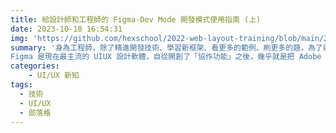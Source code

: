 ```yaml
---
title: 給設計師和工程師的 Figma-Dev Mode 開發模式使用指南 (上)
date: 2023-10-18 16:54:31
img: 'https://github.com/hexschool/2022-web-layout-training/blob/main/2024%20web-camp/article-image3.png?raw=true'
summary: '身為工程師，除了精進開發技術、學習新框架、看更多的範例、刷更多的題，為了與其他團隊成員有效合作，也需要學習使用其他協作軟體，例如 Trello, Notion。 而如果是要跟設計師合作，目前最主要的就是使用 Figma了！<br>
Figma 是現在最主流的 UIUX 設計軟體，自從開創了「協作功能」之後，幾乎就是把 Adobe XD 和 Sketch 遠遠甩在後頭！'
categories:
    - UI/UX 新知
tags: 
  - 技術
  - UI/UX
  - 部落格
---
```

